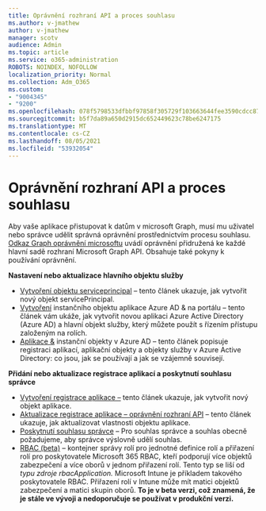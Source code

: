 ```yaml
---
title: Oprávnění rozhraní API a proces souhlasu
ms.author: v-jmathew
author: v-jmathew
manager: scotv
audience: Admin
ms.topic: article
ms.service: o365-administration
ROBOTS: NOINDEX, NOFOLLOW
localization_priority: Normal
ms.collection: Adm_O365
ms.custom:
- "9004345"
- "9200"
ms.openlocfilehash: 078f5798533dfbbf97858f305729f103663644fee3590cdcc877233041adae81
ms.sourcegitcommit: b5f7da89a650d2915dc652449623c78be6247175
ms.translationtype: MT
ms.contentlocale: cs-CZ
ms.lasthandoff: 08/05/2021
ms.locfileid: "53932054"
---
```

# <a name="api-permissions-and-consent-process"></a>Oprávnění rozhraní API a proces souhlasu

Aby vaše aplikace přistupovat k datům v microsoft Graph, musí mu uživatel nebo správce udělit správná oprávnění prostřednictvím procesu souhlasu. [Odkaz Graph oprávnění microsoftu](https://docs.microsoft.com/graph/permissions-reference) uvádí oprávnění přidružená ke každé hlavní sadě rozhraní Microsoft Graph API. Obsahuje také pokyny k používání oprávnění.

**Nastavení nebo aktualizace hlavního objektu služby**

- [Vytvoření objektu serviceprincipal](https://docs.microsoft.com/graph/api/serviceprincipal-post-serviceprincipals) – tento článek ukazuje, jak vytvořit nový objekt servicePrincipal.
- [Vytvoření](https://docs.microsoft.com/azure/active-directory/develop/howto-create-service-principal-portal) instančního objektu aplikace Azure AD & na portálu – tento článek vám ukáže, jak vytvořit novou aplikaci Azure Active Directory (Azure AD) a hlavní objekt služby, který můžete použít s řízením přístupu založeným na rolích.
- [Aplikace &](https://docs.microsoft.com/azure/active-directory/develop/app-objects-and-service-principals) instanční objekty v Azure AD – tento článek popisuje registraci aplikací, aplikační objekty a objekty služby v Azure Active Directory: co jsou, jak se používají a jak se vzájemně souvisejí.

**Přidání nebo aktualizace registrace aplikací a poskytnutí souhlasu správce**

- [Vytvoření registrace aplikace –](https://docs.microsoft.com/graph/api/application-post-applications) tento článek ukazuje, jak vytvořit nový objekt aplikace.
- [Aktualizace registrace aplikace – oprávnění rozhraní API](https://docs.microsoft.com/graph/api/application-update) – tento článek ukazuje, jak aktualizovat vlastnosti objektu aplikace.
- [Poskytnutí souhlasu správce](https://docs.microsoft.com/graph/security-authorization#grant-permissions-to-an-application) – Pro souhlas správce a souhlas obecně požadujeme, aby správce výslovně udělí souhlas.
- [RBAC (beta)](https://docs.microsoft.com/graph/api/resources/rbacapplicationmultiple) – kontejner správy rolí pro jednotné definice rolí a přiřazení rolí pro poskytovatele Microsoft 365 RBAC, kteří podporují více objektů zabezpečení a více oborů v jednom přiřazení rolí. Tento typ se liší od *typu zdroje rbacApplication.* Microsoft Intune je příkladem takového poskytovatele RBAC. Přiřazení rolí v Intune může mít matici objektů zabezpečení a matici skupin oborů. **To je v beta verzi, což znamená, že je stále ve vývoji a nedoporučuje se používat v produkční verzi.**

